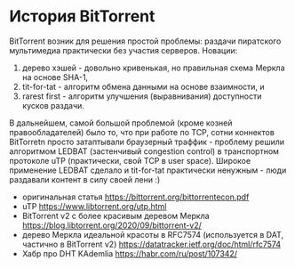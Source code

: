 #   История BitTorrent

BitTorrent возник для решения простой проблемы: раздачи пиратского мультимедиа практически без участия серверов. Новации:

 1. дерево хэшей - довольно кривенькая, но правильная схема Меркла на основе SHA-1,
 2. tit-for-tat - алгоритм обмена данными на основе взаимности, и
 3. rarest first - алгоритм улучшения (выравнивания) доступности кусков раздачи.

В дальнейшем, самой большой проблемой (кроме козней правообладателей) было то, что при работе по TCP, сотни коннектов BitTorretn просто затаптывали браузерный траффик - проблему решили алгоритмом LEDBAT (застенчивый congestion control) в транспортном протоколе uTP (практически, свой TCP в user space).
Широкое применение LEDBAT сделало и tit-for-tat практически ненужным - люди раздавали контент в силу своей лени :)

  - оригинальная статья https://bittorrent.org/bittorrentecon.pdf
  - uTP https://www.libtorrent.org/utp.html
  - BitTorrent v2 с более красивым деревом Меркла https://blog.libtorrent.org/2020/09/bittorrent-v2/
  - дерево Меркла идеальной красоты в RFC7574 (используется в DAT, частично в BitTorrent v2) https://datatracker.ietf.org/doc/html/rfc7574
  - Хабр про DHT KAdemlia https://habr.com/ru/post/107342/
